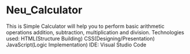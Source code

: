 # Neu_Calculator
This is Simple Calculator will help you to perform basic arithmetic operations addition, subtraction, multiplication and division.
Technologies used:
HTML(Structure Building)
CSS(Designing/Presentation)
JavaScript(Logic Implementation)
IDE: Visual Studio Code


